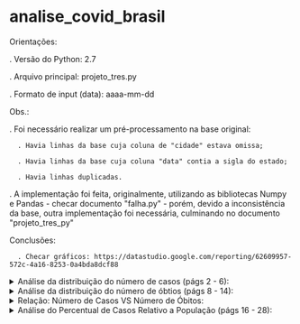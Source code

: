 # analise_covid_brasil

Orientações:

. Versão do Python: 2.7

. Arquivo principal: projeto_tres.py

. Formato de input (data): aaaa-mm-dd

Obs.:

. Foi necessário realizar um pré-processamento na base original:

      . Havia linhas da base cuja coluna de "cidade" estava omissa;
      
      . Havia linhas da base cuja coluna "data" contia a sigla do estado;
      
      . Havia linhas duplicadas.
  
. A implementação foi feita, originalmente, utilizando as bibliotecas Numpy e Pandas - checar documento "falha.py" - porém, devido a inconsistência da base,
outra implementação foi necessária, culminando no documento "projeto_tres_py"

Conclusões:

      . Checar gráficos: https://datastudio.google.com/reporting/62609957-572c-4a16-8253-0a4bda8dcf88

<details>
  <summary>Análise da distribuição do número de casos (págs 2 - 6):</summary>
  
  1. Podemos visualizar que os estados com maior número de casos confirmados então entre os estados mais populosos da região (págs 1 - 5);
  2. De forma equivalente, tais estados estão entre os mais populosos de todo o país (pág 6).
</details>


<details>
  <summary>Análise da distribuição do número de óbtios (págs 8 - 14):</summary>
  
  1. Podemos visualizar que os estados com maior número de óbtios confirmados então entre os estados mais populosos da região (págs 8 - 13);
  2. De forma equivalente, tais estados estão entre os mais populosos de todo o país (pág 14).
</details>


<details>
  <summary>Relação: Número de Casos VS Número de Óbitos:</summary>
  
  1. Podemos observar que, não necessariamente, o estado com maior número de casos, por região (GO, SC, PA, BA, SP) detém o maior número de óbitos (GO, RS, PA, CE, SP);
  2. Dado o ponto anteror, temos que, a letalidade do vírus varia entre os estados;
</details>


<details>
  <summary>Análise do Percentual de Casos Relativo a População (págs 16 - 28):</summary>
  
  1. Podemos visualizar que os estados com menor população, por região, são os que detêm maior percentual de casos por população (págs 16 - 26);
  2. De forma equivalente, tais estados estão entre os menos populosos de todo o país (pág 27);
  3. Mesmo padrão se repete quando espandimos de uma visão regional para uma nacional (pág 28).
</details>
